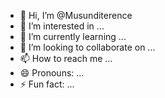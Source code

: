 - 👋 Hi, I’m @Musunditerence
- 👀 I’m interested in ...
- 🌱 I’m currently learning ...
- 💞️ I’m looking to collaborate on ...
- 📫 How to reach me ...
- 😄 Pronouns: ...
- ⚡ Fun fact: ...

<!---
Musunditerence/Musunditerence is a ✨ special ✨ repository because its `README.md` (this file) appears on your GitHub profile.
You can click the Preview link to take a look at your changes.
--->
